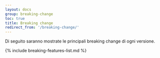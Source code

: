 ```yaml
---
layout: docs
group: breaking-change
toc: true
title: Breaking change
redirect_from: '/breaking-change/'
---
```


Di seguito saranno mostrate le principali breaking change di ogni versione.

{% include breaking-features-list.md %}
